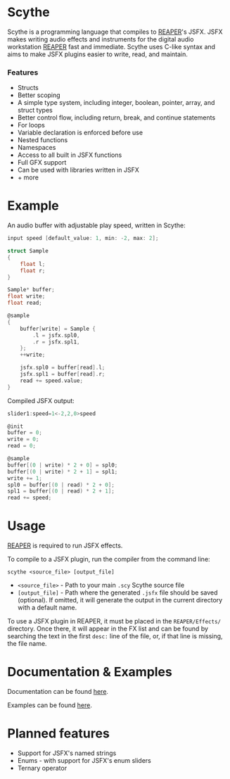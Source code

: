 # Scythe
Scythe is a programming language that compiles to [REAPER](https://www.reaper.fm/)'s JSFX.
JSFX makes writing audio effects and instruments for the digital audio workstation [REAPER](https://www.reaper.fm/) fast and immediate.
Scythe uses C-like syntax and aims to make JSFX plugins easier to write, read, and maintain.

### Features
- Structs
- Better scoping
- A simple type system, including integer, boolean, pointer, array, and struct types
- Better control flow, including return, break, and continue statements
- For loops
- Variable declaration is enforced before use
- Nested functions
- Namespaces
- Access to all built in JSFX functions
- Full GFX support
- Can be used with libraries written in JSFX
- \+ more

# Example
An audio buffer with adjustable play speed, written in Scythe:
```c
input speed [default_value: 1, min: -2, max: 2];

struct Sample
{
	float l;
	float r;
}

Sample* buffer;
float write;
float read;

@sample
{
	buffer[write] = Sample {
		.l = jsfx.spl0,
		.r = jsfx.spl1,
	};
	++write;

	jsfx.spl0 = buffer[read].l;
	jsfx.spl1 = buffer[read].r;
	read += speed.value;
}
```
Compiled JSFX output:
```c
slider1:speed=1<-2,2,0>speed

@init
buffer = 0;
write = 0;
read = 0;

@sample
buffer[(0 | write) * 2 + 0] = spl0;
buffer[(0 | write) * 2 + 1] = spl1;
write += 1;
spl0 = buffer[(0 | read) * 2 + 0];
spl1 = buffer[(0 | read) * 2 + 1];
read += speed;
```

# Usage
[REAPER](https://www.reaper.fm/) is required to run JSFX effects.

To compile to a JSFX plugin, run the compiler from the command line:

`scythe <source_file> [output_file]`
- `<source_file>` - Path to your main `.scy` Scythe source file
- `[output_file]` - Path where the generated `.jsfx` file should be saved (optional). If omitted, it will generate the output in the current directory with a default name.

To use a JSFX plugin in REAPER, it must be placed in the `REAPER/Effects/` directory. Once there, it will appear in the FX list and can be found by searching the text in the first `desc:` line of the file, or, if that line is missing, the file name.

# Documentation & Examples
Documentation can be found [here](docs/index.md).

Examples can be found [here](scythe/examples/).

# Planned features
- Support for JSFX's named strings
- Enums - with support for JSFX's enum sliders
- Ternary operator

